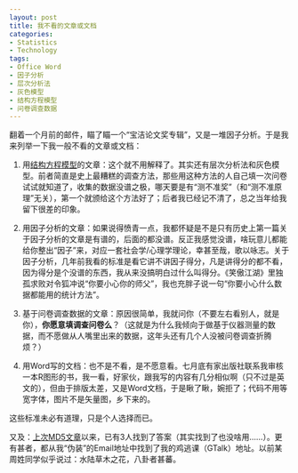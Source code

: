 ```yaml
---
layout: post
title: 我不看的文章或文档
categories:
- Statistics
- Technology
tags:
- Office Word
- 因子分析
- 层次分析法
- 灰色模型
- 结构方程模型
- 问卷调查数据
---
```


翻着一个月前的邮件，瞄了瞄一个“宝洁论文奖专辑”，又是一堆因子分析。于是我来列举一下我一般不看的文章或文档：



	
  1. 用[结构方程模型](http://yihui.name/cn/tag/%e7%bb%93%e6%9e%84%e6%96%b9%e7%a8%8b%e6%a8%a1%e5%9e%8b/)的文章：这个就不用解释了。其实还有层次分析法和灰色模型。前者简直是史上最糟糕的调查方法，那些用这种方法的人自己填一次问卷试试就知道了，收集的数据没谱之极，哪天要是有“测不准奖”（和“测不准原理”无关），第一个就颁给这个方法好了；后者我已经记不清了，总之当年给我留下很差的印象。

	
  2. 用因子分析的文章：如果说得愤青一点，我都怀疑是不是只有历史上第一篇关于因子分析的文章是有谱的，后面的都没谱。反正我感觉没谱，啥玩意儿都能给你整出“因子”来，对应一套社会学/心理学理论，幸甚至哉，歌以咏志。关于因子分析，几年前我看的标准是看它讲不讲因子得分，凡是讲得分的都不看，因为得分是个没谱的东西，我从来没搞明白过什么叫得分。《笑傲江湖》里独孤求败对令狐冲说“你要小心你的师父”，我也充胖子说一句“你要小心什么数据都能用的统计方法”。

	
  3. 基于问卷调查数据的文章：原因很简单，我就问你（不要左右看别人，就是你），**你愿意填调查问卷么**？（这就是为什么我倾向于做基于仪器测量的数据，而不愿做从人嘴里出来的数据，这年头还有几个人没被问卷调查折腾烦？）

	
  4. 用Word写的文档：也不是不看，是不愿意看。七月底有家出版社联系我审核一本R图形的书，我一看，好家伙，跟我写的内容有几分相似啊（只不过是英文的），但由于排版太差，又是Word文档，于是瞅了瞅，婉拒了；代码不用等宽字体，图片不是矢量图，乡下来的。


这些标准未必有道理，只是个人选择而已。

又及：[上次MD5文章](http://yihui.name/cn/2010/09/md5-code-for-my-qq-number/)以来，已有3人找到了答案（其实找到了也没啥用……）。更有甚者，都从我“伪装”的Email地址中找到了我的鸡逃课（GTalk）地址。以前某周姓同学似乎说过：水陆草木之花，八卦者甚蕃。
